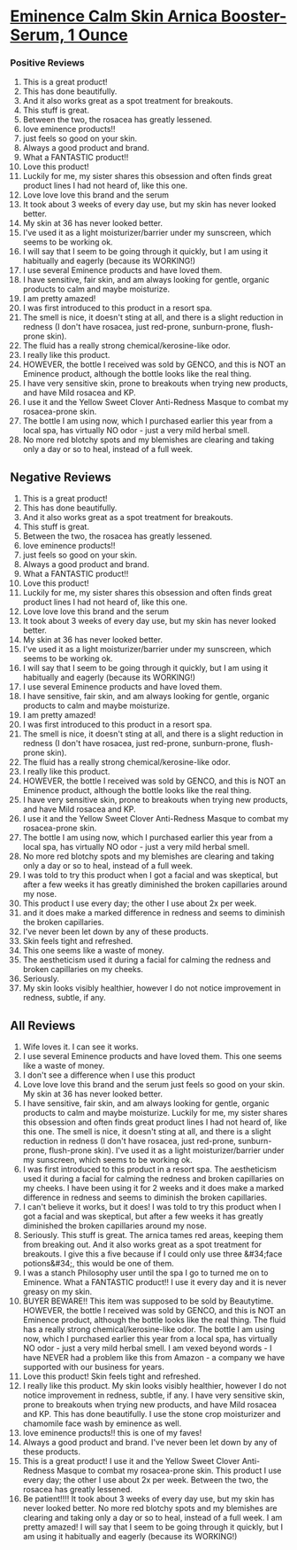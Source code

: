 # [Eminence Calm Skin Arnica Booster-Serum, 1 Ounce](https://products.checkmycream.com/products/Eminence-Calm-Skin-Arnica-Booster-Serum-1-Ounce.html)

### Positive Reviews

<ol>
      <li>This is a great product!  </li>
      <li>This has done beautifully.</li>
      <li>And it also works great as a spot treatment for breakouts.  </li>
      <li>This stuff is great.  </li>
      <li>Between the two, the rosacea has greatly lessened.</li>
      <li>love eminence products!!</li>
      <li>just feels so good on your skin.</li>
      <li>Always a good product and brand.</li>
      <li>What a FANTASTIC product!!  </li>
      <li>Love this product!  </li>
      <li>Luckily for me, my sister shares this obsession and often finds great product lines I had not heard of, like this one.  </li>
      <li>Love love love this brand and the serum</li>
      <li>It took about 3 weeks of every day use, but my skin has never looked better.</li>
      <li>My skin at 36 has never looked better.</li>
      <li>I&#x27;ve used it as a light moisturizer/barrier under my sunscreen, which seems to be working ok.</li>
      <li>I will say that I seem to be going through it quickly, but I am using it habitually and eagerly (because its WORKING!)</li>
      <li>I use several Eminence products and have loved them.</li>
      <li>I have sensitive, fair skin, and am always looking for gentle, organic products to calm and maybe moisturize.  </li>
      <li>I am pretty amazed!</li>
      <li>I was first introduced to this product in a resort spa.</li>
      <li>The smell is nice, it doesn&#x27;t sting at all, and there is a slight reduction in redness (I don&#x27;t have rosacea, just red-prone, sunburn-prone, flush-prone skin).  </li>
      <li>The fluid has a really strong chemical/kerosine-like odor.  </li>
      <li>I really like this product.</li>
      <li>HOWEVER, the bottle I received was sold by GENCO, and this is NOT an Eminence product, although the bottle looks like the real thing.  </li>
      <li>I have very sensitive skin, prone to breakouts when trying new products, and have Mild rosacea and KP.</li>
      <li>I use it and the Yellow Sweet Clover Anti-Redness Masque to combat my rosacea-prone skin.  </li>
      <li>The bottle I am using now, which I purchased earlier this year from a local spa, has virtually NO odor - just a very mild herbal smell.  </li>
      <li>No more red blotchy spots and my blemishes are clearing and taking only a day or so to heal, instead of a full week.</li>
</ol>


<h2>Negative Reviews</h2>
<ol>
<li> This is a great product!  </li>
<li> This has done beautifully.</li>
<li> And it also works great as a spot treatment for breakouts.  </li>
<li> This stuff is great.  </li>
<li> Between the two, the rosacea has greatly lessened.</li>
<li> love eminence products!!</li>
<li> just feels so good on your skin.</li>
<li> Always a good product and brand.</li>
<li> What a FANTASTIC product!!  </li>
<li> Love this product!  </li>
<li> Luckily for me, my sister shares this obsession and often finds great product lines I had not heard of, like this one.  </li>
<li> Love love love this brand and the serum</li>
<li> It took about 3 weeks of every day use, but my skin has never looked better.</li>
<li> My skin at 36 has never looked better.</li>
<li> I&#x27;ve used it as a light moisturizer/barrier under my sunscreen, which seems to be working ok.</li>
<li> I will say that I seem to be going through it quickly, but I am using it habitually and eagerly (because its WORKING!)</li>
<li> I use several Eminence products and have loved them.</li>
<li> I have sensitive, fair skin, and am always looking for gentle, organic products to calm and maybe moisturize.  </li>
<li> I am pretty amazed!</li>
<li> I was first introduced to this product in a resort spa.</li>
<li> The smell is nice, it doesn&#x27;t sting at all, and there is a slight reduction in redness (I don&#x27;t have rosacea, just red-prone, sunburn-prone, flush-prone skin).  </li>
<li> The fluid has a really strong chemical/kerosine-like odor.  </li>
<li> I really like this product.</li>
<li> HOWEVER, the bottle I received was sold by GENCO, and this is NOT an Eminence product, although the bottle looks like the real thing.  </li>
<li> I have very sensitive skin, prone to breakouts when trying new products, and have Mild rosacea and KP.</li>
<li> I use it and the Yellow Sweet Clover Anti-Redness Masque to combat my rosacea-prone skin.  </li>
<li> The bottle I am using now, which I purchased earlier this year from a local spa, has virtually NO odor - just a very mild herbal smell.  </li>
<li> No more red blotchy spots and my blemishes are clearing and taking only a day or so to heal, instead of a full week.</li>
<li> I was told to try this product when I got a facial and was skeptical, but after a few weeks it has greatly diminished the broken capillaries around my nose.</li>
<li> This product I use every day; the other I use about 2x per week.  </li>
<li> and it does make a marked difference in redness and seems to diminish the broken  capillaries.</li>
<li> I&#x27;ve never been let down by any of these products.</li>
<li> Skin feels tight and refreshed.</li>
<li> This one seems like a waste of money.</li>
<li> The aestheticism used it during a facial for calming the redness and broken capillaries on my cheeks.</li>
<li> Seriously.  </li>
<li> My skin looks visibly healthier, however I do not notice improvement in redness, subtle, if any.  </li>
</ol>

<h2>All Reviews</h2>

<ol>
    <li> Wife loves it. I can see it works.</li>
    <li> I use several Eminence products and have loved them. This one seems like a waste of money.</li>
    <li> I don&#x27;t see a difference when I use this product</li>
    <li> Love love love this brand and the serum just feels so good on your skin. My skin at 36 has never looked better.</li>
    <li> I have sensitive, fair skin, and am always looking for gentle, organic products to calm and maybe moisturize.  Luckily for me, my sister shares this obsession and often finds great product lines I had not heard of, like this one.  The smell is nice, it doesn&#x27;t sting at all, and there is a slight reduction in redness (I don&#x27;t have rosacea, just red-prone, sunburn-prone, flush-prone skin).  I&#x27;ve used it as a light moisturizer/barrier under my sunscreen, which seems to be working ok.</li>
    <li> I was first introduced to this product in a resort spa. The aestheticism used it during a facial for calming the redness and broken capillaries on my cheeks. I have been using it for 2 weeks and it does make a marked difference in redness and seems to diminish the broken  capillaries.</li>
    <li> I can&#x27;t believe it works, but it does! I was told to try this product when I got a facial and was skeptical, but after a few weeks it has greatly diminished the broken capillaries around my nose.</li>
    <li> Seriously.  This stuff is great.  The arnica tames red areas, keeping them from breaking out.  And it also works great as a spot treatment for breakouts.  I give this a five because if I could only use three &amp;#34;face potions&amp;#34;, this would be one of them.</li>
    <li> I was a stanch Philosophy user until the spa I go to turned me on to Eminence.  What a FANTASTIC product!!  I use it every day and it is never greasy on my skin.</li>
    <li> BUYER BEWARE!!  This item was supposed to be sold by Beautytime.  HOWEVER, the bottle I received was sold by GENCO, and this is NOT an Eminence product, although the bottle looks like the real thing.  The fluid has a really strong chemical/kerosine-like odor.  The bottle I am using now, which I purchased earlier this year from a local spa, has virtually NO odor - just a very mild herbal smell.  I am vexed beyond words - I have NEVER had a problem like this from Amazon - a company we have supported with our business for years.</li>
    <li> Love this product!  Skin feels tight and refreshed.</li>
    <li> I really like this product. My skin looks visibly healthier, however I do not notice improvement in redness, subtle, if any.  I have very sensitive skin, prone to breakouts when trying new products, and have Mild rosacea and KP. This has done beautifully. I use the stone crop moisturizer and chamomile face wash by eminence as well.</li>
    <li> love eminence products!! this is one of my faves!</li>
    <li> Always a good product and brand. I&#x27;ve never been let down by any of these products.</li>
    <li> This is a great product!  I use it and the Yellow Sweet Clover Anti-Redness Masque to combat my rosacea-prone skin.  This product I use every day; the other I use about 2x per week.  Between the two, the rosacea has greatly lessened.</li>
    <li> Be patient!!!! It took about 3 weeks of every day use, but my skin has never looked better. No more red blotchy spots and my blemishes are clearing and taking only a day or so to heal, instead of a full week. I am pretty amazed! I will say that I seem to be going through it quickly, but I am using it habitually and eagerly (because its WORKING!)</li>
</ol>




